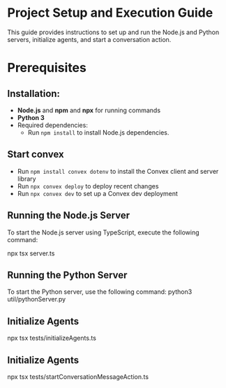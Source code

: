 # Project Setup and Execution Guide

This guide provides instructions to set up and run the Node.js and Python servers, initialize agents, and start a conversation action.

# Prerequisites

## Installation:

- **Node.js** and **npm** and **npx** for running commands
- **Python 3**
- Required dependencies:
  - Run `npm install` to install Node.js dependencies.
  
## Start convex 
- Run `npm install convex dotenv` to install the Convex client and server library
- Run `npx convex deploy` to deploy recent changes
- Run `npx convex dev` to set up a Convex dev deployment


## Running the Node.js Server

To start the Node.js server using TypeScript, execute the following command:

npx tsx server.ts

## Running the Python Server

To start the Python server, use the following command:
python3 util/pythonServer.py

## Initialize Agents
npx tsx tests/initializeAgents.ts

## Initialize Agents
npx tsx tests/startConversationMessageAction.ts
